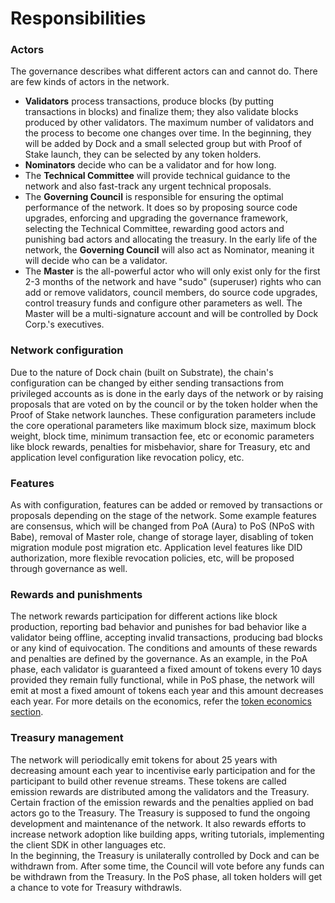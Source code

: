 # Responsibilities

### Actors

The governance describes what different actors can and cannot do. There are few kinds of actors in the network.

* **Validators** process transactions, produce blocks \(by putting transactions in blocks\) and finalize them; they also validate blocks produced by other validators. The maximum number of validators and the process to become one changes over time. In the beginning, they will be added by Dock and a small selected group but with Proof of Stake launch, they can be selected by any token holders.
* **Nominators** decide who can be a validator and for how long.
* The **Technical Committee** will provide technical guidance to the network and also fast-track any urgent technical proposals.
* The **Governing Council** is responsible for ensuring the optimal performance of the network. It does so by proposing source code upgrades, enforcing and upgrading the governance framework, selecting the Technical Committee, rewarding good actors and punishing bad actors and allocating the treasury. In the early life of the network, the **Governing Council** will also act as Nominator, meaning it will decide who can be a validator.
* The **Master** is the all-powerful actor who will only exist only for the first 2-3 months of the network and have "sudo" \(superuser\) rights who can add or remove validators, council members, do source code upgrades, control treasury funds and configure other parameters as well. The Master will be a multi-signature account and will be controlled by Dock Corp.'s executives.

### Network configuration

Due to the nature of Dock chain \(built on Substrate\), the chain's configuration can be changed by either sending transactions from privileged accounts as is done in the early days of the network or by raising proposals that are voted on by the council or by the token holder when the Proof of Stake network launches. These configuration parameters include the core operational parameters like maximum block size, maximum block weight, block time, minimum transaction fee, etc or economic parameters like block rewards, penalties for misbehavior, share for Treasury, etc and application level configuration like revocation policy, etc.

### Features

As with configuration, features can be added or removed by transactions or proposals depending on the stage of the network. Some example features are consensus, which will be changed from PoA \(Aura\) to PoS \(NPoS with Babe\), removal of Master role, change of storage layer, disabling of token migration module post migration etc. Application level features like DID authorization, more flexible revocation policies, etc, will be proposed through governance as well.

### Rewards and punishments

The network rewards participation for different actions like block production, reporting bad behavior and punishes for bad behavior like a validator being offline, accepting invalid transactions, producing bad blocks or any kind of equivocation. The conditions and amounts of these rewards and penalties are defined by the governance. As an example, in the PoA phase, each validator is guaranteed a fixed amount of tokens every 10 days provided they remain fully functional, while in PoS phase, the network will emit at most a fixed amount of tokens each year and this amount decreases each year. For more details on the economics, refer the [token economics section](../token-economics-1/).

### Treasury management

The network will periodically emit tokens for about 25 years with decreasing amount each year to incentivise early participation and for the participant to build other revenue streams. These tokens are called emission rewards are distributed among the validators and the Treasury. Certain fraction of the emission rewards and the penalties applied on bad actors go to the Treasury. The Treasury is supposed to fund the ongoing development and maintenance of the network. It also rewards efforts to increase network adoption like building apps, writing tutorials, implementing the client SDK in other languages etc.   
In the beginning, the Treasury is unilaterally controlled by Dock and can be withdrawn from. After some time, the Council will vote before any funds can be withdrawn from the Treasury. In the PoS phase, all token holders will get a chance to vote for Treasury withdrawls.

